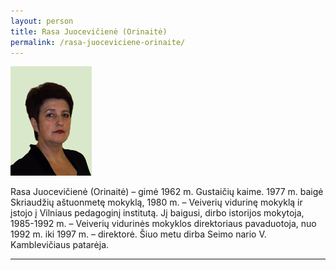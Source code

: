 ```yaml
---
layout: person
title: Rasa Juocevičienė (Orinaitė)
permalink: /rasa-juoceviciene-orinaite/
---
```



<img alt="Rasa Juocevičienė (Orinaitė)" src="/img/people/rasa-juoceviciene-orinaite.jpg" src-gp="{{site.pageurl}}/img/people/rasa-juoceviciene-orinaite.jpg">

Rasa Juocevičienė (Orinaitė) – gimė 1962 m. Gustaičių kaime. 1977 m. baigė Skriaudžių aštuonmetę mokyklą, 1980 m. – Veiverių vidurinę mokyklą ir įstojo į Vilniaus pedagoginį institutą. Jį baigusi, dirbo istorijos mokytoja, 1985-1992 m. – Veiverių vidurinės mokyklos direktoriaus pavaduotoja, nuo 1992 m. iki 1997 m. – direktorė. Šiuo metu dirba Seimo nario V. Kamblevičiaus patarėja.

-------------



